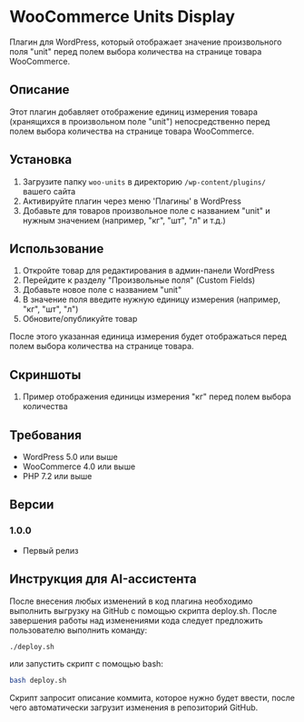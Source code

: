 # WooCommerce Units Display

Плагин для WordPress, который отображает значение произвольного поля "unit" перед полем выбора количества на странице товара WooCommerce.

## Описание

Этот плагин добавляет отображение единиц измерения товара (хранящихся в произвольном поле "unit") непосредственно перед полем выбора количества на странице товара WooCommerce.

## Установка

1. Загрузите папку `woo-units` в директорию `/wp-content/plugins/` вашего сайта
2. Активируйте плагин через меню 'Плагины' в WordPress
3. Добавьте для товаров произвольное поле с названием "unit" и нужным значением (например, "кг", "шт", "л" и т.д.)

## Использование

1. Откройте товар для редактирования в админ-панели WordPress
2. Перейдите к разделу "Произвольные поля" (Custom Fields)
3. Добавьте новое поле с названием "unit"
4. В значение поля введите нужную единицу измерения (например, "кг", "шт", "л")
5. Обновите/опубликуйте товар

После этого указанная единица измерения будет отображаться перед полем выбора количества на странице товара.

## Скриншоты

1. Пример отображения единицы измерения "кг" перед полем выбора количества

## Требования

* WordPress 5.0 или выше
* WooCommerce 4.0 или выше
* PHP 7.2 или выше

## Версии

### 1.0.0
* Первый релиз

## Инструкция для AI-ассистента

После внесения любых изменений в код плагина необходимо выполнить выгрузку на GitHub с помощью скрипта deploy.sh. После завершения работы над изменениями кода следует предложить пользователю выполнить команду:

```bash
./deploy.sh
```

или запустить скрипт с помощью bash:

```bash
bash deploy.sh
```

Скрипт запросит описание коммита, которое нужно будет ввести, после чего автоматически загрузит изменения в репозиторий GitHub.
